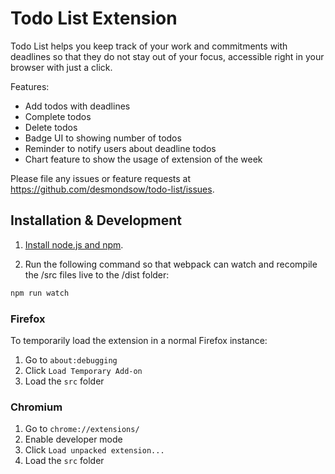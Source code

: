 # Todo List Extension

Todo List helps you keep track of your work and commitments with deadlines so that they do not stay out of your focus, accessible right in your browser with just a click.

Features:

- Add todos with deadlines
- Complete todos
- Delete todos
- Badge UI to showing number of todos 
- Reminder to notify users about deadline todos
- Chart feature to show the usage of extension of the week

Please file any issues or feature requests at https://github.com/desmondsow/todo-list/issues.

## Installation & Development
1. [Install node.js and npm](https://docs.npmjs.com/downloading-and-installing-node-js-and-npm).

2. Run the following command so that webpack can watch and recompile the /src files live to the /dist folder:

```sh
npm run watch
```

### Firefox

<!-- To run the extension with live reloading in a clean Firefox instance, run the following command in a separate terminal:

```sh
web-ext run
``` -->

To temporarily load the extension in a normal Firefox instance:

1. Go to `about:debugging`
2. Click `Load Temporary Add-on`
3. Load the `src` folder

### Chromium

1. Go to `chrome://extensions/`
2. Enable developer mode
3. Click `Load unpacked extension...`
4. Load the `src` folder
